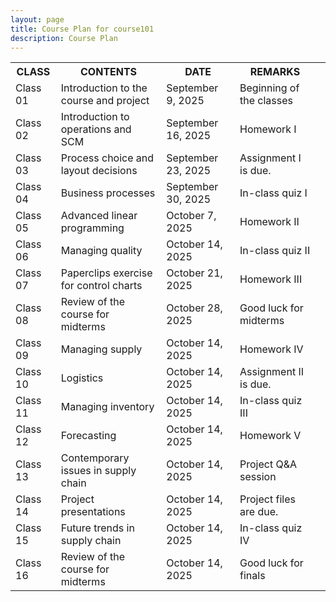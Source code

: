 ```yaml
---
layout: page
title: Course Plan for course101
description: Course Plan
---
```


<table>
  <tr>
    <th>CLASS</th>
    <th>CONTENTS</th>
    <th>DATE</th>
    <th>REMARKS</th>
  </tr>
  <tr>
    <td>Class 01</td>
    <td>Introduction to the course and project</td>
    <td>September 9, 2025</td>
    <td>Beginning of the classes</td>
  </tr>
  <tr>
    <td>Class 02</td>
    <td>Introduction to operations and SCM</td>
    <td>September 16, 2025</td>
    <td>Homework I</td>
    <td></td>
  </tr>
  <tr>
    <td>Class 03</td>
    <td>Process choice and layout decisions </td>
    <td>September 23, 2025</td>
    <td>Assignment I is due.</td>
  </tr>
  <tr>
    <td>Class 04</td>
    <td>Business processes</td>
    <td>September 30, 2025 	</td>
    <td>In-class quiz I</td>
  </tr>
  <tr>
    <td>Class 05</td>
    <td>Advanced linear programming</td>
    <td>October 7, 2025</td>
    <td>Homework II</td>
    <td></td>
  </tr>
  <tr>
    <td>Class 06</td>
    <td>Managing quality</td>
    <td>October 14, 2025</td>
    <td>In-class quiz II</td>
  </tr>
  <tr>
    <td>Class 07</td>
    <td>Paperclips exercise for control charts</td>
    <td>October 21, 2025</td>
    <td>Homework III</td>
  </tr>
  <tr>
    <td>Class 08</td>
    <td>Review of the course for midterms</td>
    <td>October 28, 2025</td>
    <td>Good luck for midterms</td>
  </tr>
  <tr>
    <td>Class 09</td>
    <td>Managing supply</td>
    <td>October 14, 2025</td>
    <td>Homework IV</td>
  </tr>
  <tr>
    <td>Class 10</td>
    <td>Logistics</td>
    <td>October 14, 2025</td>
    <td>Assignment II is due.</td>
  </tr>
  <tr>
    <td>Class 11</td>
    <td>Managing inventory</td>
    <td>October 14, 2025</td>
    <td>In-class quiz III</td>
  </tr>
  <tr>
    <td>Class 12</td>
    <td>Forecasting</td>
    <td>October 14, 2025</td>
    <td>Homework V</td>
  </tr>
  <tr>
    <td>Class 13</td>
    <td>Contemporary issues in supply chain</td>
    <td>October 14, 2025</td>
    <td>Project Q&A session</td>
  </tr>
  <tr>
    <td>Class 14</td>
    <td>Project presentations</td>
    <td>October 14, 2025</td>
    <td>Project files are due.</td>
  </tr>
  <tr>
    <td>Class 15</td>
    <td>Future trends in supply chain</td>
    <td>October 14, 2025</td>
    <td>In-class quiz IV</td>
  </tr>
  <tr>
    <td>Class 16</td>
    <td>Review of the course for midterms</td>
    <td>October 14, 2025</td>
    <td>Good luck for finals</td>
  </tr>
</table>
